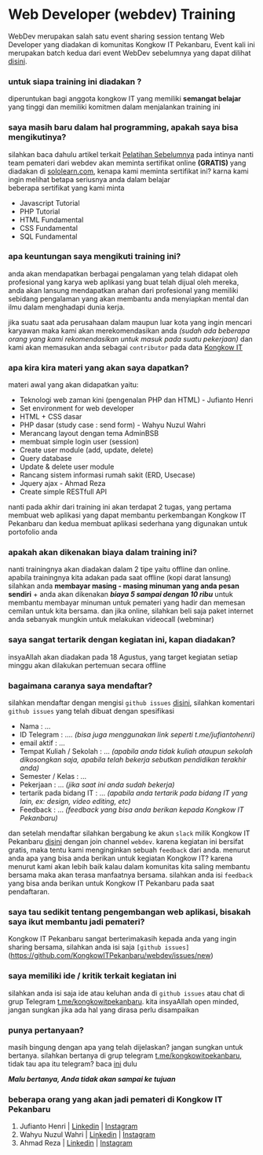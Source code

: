 # Web Developer (webdev) Training 
WebDev merupakan salah satu event sharing session tentang Web Developer yang diadakan di komunitas Kongkow IT Pekanbaru, Event kali ini merupakan batch kedua dari event WebDev sebelumnya yang dapat dilihat [disini](https://medium.com/kongkowitpekanbaru/kongkow-it-pekanbaru-menggelar-pelatihan-web-developer-b32841842e8e).

### untuk siapa training ini diadakan ? 
diperuntukan bagi anggota kongkow IT yang memiliki **semangat belajar** yang tinggi dan memiliki komitmen dalam menjalankan training ini

### saya masih baru dalam hal programming, apakah saya bisa mengikutinya? 
silahkan baca dahulu artikel terkait [Pelatihan Sebelumnya](https://medium.com/kongkowitpekanbaru/kongkow-it-pekanbaru-menggelar-pelatihan-web-developer-b32841842e8e) 
pada intinya nanti team pemateri dari webdev akan meminta sertifikat online **(GRATIS)** yang diadakan di [sololearn.com](https://www.sololearn.com/), kenapa kami meminta sertifikat ini? karna kami ingin melihat betapa seriusnya anda dalam belajar    
beberapa sertifikat yang kami minta 
* Javascript Tutorial
* PHP Tutorial 
* HTML Fundamental 
* CSS Fundamental
* SQL Fundamental

### apa keuntungan saya mengikuti training ini?
anda akan mendapatkan berbagai pengalaman yang telah didapat oleh profesional yang karya web aplikasi yang buat telah dijual oleh mereka, anda akan lansung mendapatkan arahan dari profesional yang memiliki sebidang pengalaman yang akan membantu anda menyiapkan mental dan ilmu dalam menghadapi dunia kerja.

jika suatu saat ada perusahaan dalam maupun luar kota yang ingin mencari karyawan maka kami akan merekomendasikan anda _(sudah ada beberapa orang yang kami rekomendasikan untuk masuk pada suatu pekerjaan)_ dan kami akan memasukan anda sebagai `contributor` pada data [Kongkow IT](https://github.com/KongkowITPekanbaru/kwit-talks/blob/master/contributor-list.md) 


### apa kira kira materi yang akan saya dapatkan? 
materi awal yang akan didapatkan yaitu: 

* Teknologi web zaman kini (pengenalan PHP dan HTML) - Jufianto Henri
* Set environment for web developer
* HTML + CSS dasar
* PHP dasar (study case : send form) - Wahyu Nuzul Wahri
* Merancang layout dengan tema AdminBSB
* membuat simple login user (session)
* Create user module (add, update, delete)
* Query database
* Update & delete user module
* Rancang sistem informasi rumah sakit (ERD, Usecase)
* Jquery ajax - Ahmad Reza
* Create simple RESTfull API

nanti pada akhir dari training ini akan terdapat 2 tugas, yang pertama membuat web aplikasi yang dapat membantu perkembangan Kongkow IT Pekanbaru dan kedua membuat aplikasi sederhana yang digunakan untuk portofolio anda

### apakah akan dikenakan biaya dalam training ini? 
nanti trainingnya akan diadakan dalam 2 tipe yaitu offline dan online.   
apabila trainingnya kita adakan pada saat offline (kopi darat lansung) silahkan anda **membayar masing - masing minuman yang anda pesan sendiri** + anda akan dikenakan **_biaya 5 sampai dengan 10 ribu_** untuk membantu membayar minuman untuk pemateri yang hadir dan memesan cemilan untuk kita bersama. 
dan jika online, silahkan beli saja paket internet anda sebanyak mungkin untuk melakukan videocall (webminar)

### saya sangat tertarik dengan kegiatan ini, kapan diadakan?
insyaAllah akan diadakan pada 18 Agustus, yang target kegiatan setiap minggu akan dilakukan pertemuan secara offline

### bagaimana caranya saya mendaftar? 
silahkan mendaftar dengan mengisi `github issues` [disini](https://github.com/KongkowITPekanbaru/webdev/issues/1), silahkan komentari `github issues` yang telah dibuat dengan spesifikasi 
* Nama : ...
* ID Telegram : .... _(bisa juga menggunakan link seperti t.me/jufiantohenri)_
* email aktif : ... 
* Tempat Kuliah / Sekolah : ... _(apabila anda tidak kuliah ataupun sekolah dikosongkan saja, apabila telah bekerja sebutkan pendidikan terakhir anda)_
* Semester / Kelas : ... 
* Pekerjaan : ... _(jika saat ini anda sudah bekerja)_
* tertarik pada bidang IT : ... _(apabila anda tertarik pada bidang IT yang lain, ex: design, video editing, etc)_
* Feedback : ... _(feedback yang bisa anda berikan kepada Kongkow IT Pekanbaru)_

dan setelah mendaftar silahkan bergabung ke akun `slack` milik Kongkow IT Pekanbaru [disini](https://join.slack.com/t/kongkowitpekanbaru/shared_invite/enQtNjU0Njc5NzQ4MjEwLWIwMDNiMDE1ZTYyYWY2YjJjNWJlYjNkMWU1ZGJhYWRjYWVkMGE1Njk3NGM5ZGQwOGM1MzliNTVmMzE1Y2E2Yzk) dengan join channel `webdev`. 
karena kegiatan ini bersifat gratis, maka tentu kami menginginkan sebuah `feedback` dari anda. menurut anda apa yang bisa anda berikan untuk kegiatan Kongkow IT? karena menurut kami akan lebih baik kalau dalam komunitas kita saling membantu bersama maka akan terasa manfaatnya bersama. silahkan anda isi `feedback` yang bisa anda berikan untuk Kongkow IT Pekanbaru pada saat pendaftaran. 

### saya tau sedikit tentang pengembangan web aplikasi, bisakah saya ikut membantu jadi pemateri? 
Kongkow IT Pekanbaru sangat berterimakasih kepada anda yang ingin sharing bersama, silahkan anda isi saja `[github issues]`(https://github.com/KongkowITPekanbaru/webdev/issues/new) 

### saya memiliki ide / kritik terkait kegiatan ini
silahkan anda isi saja ide atau keluhan anda di `github issues` atau chat di grup Telegram [t.me/kongkowitpekanbaru](t.me/kongkowitpekanbaru). kita insyaAllah open minded, jangan sungkan jika ada hal yang dirasa perlu disampaikan

### punya pertanyaan?
masih bingung dengan apa yang telah dijelaskan? jangan sungkan untuk bertanya. silahkan bertanya di grup telegram [t.me/kongkowitpekanbaru](t.me/kongkowitpekanbaru), tidak tau apa itu telegram? baca [ini](https://www.google.co.id/search?q=apa+itu+telegram&oq=apa+itu+telegram+&aqs=chrome..69i57j0l5.2235j0j7&client=ubuntu&sourceid=chrome&ie=UTF-8) dulu

**_Malu bertanya, Anda tidak akan sampai ke tujuan_**

### beberapa orang yang akan jadi pemateri di Kongkow IT Pekanbaru
1. Jufianto Henri | [Linkedin](https://linkedin.com/in/jufianto/) | [Instagram](https://www.instagram.com/jufiantohenri/)
2. Wahyu Nuzul Wahri | [Linkedin]() | [Instagram]() 
3. Ahmad Reza | [Linkedin]() | [Instagram]()
